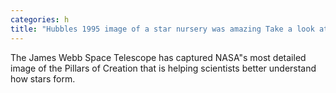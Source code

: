 ```yaml
---
categories: h
title: "Hubbles 1995 image of a star nursery was amazing Take a look at NASAs new version"
---
```

The James Webb Space Telescope has captured NASA"s most detailed image of the Pillars of Creation that is helping scientists better understand how stars form.
